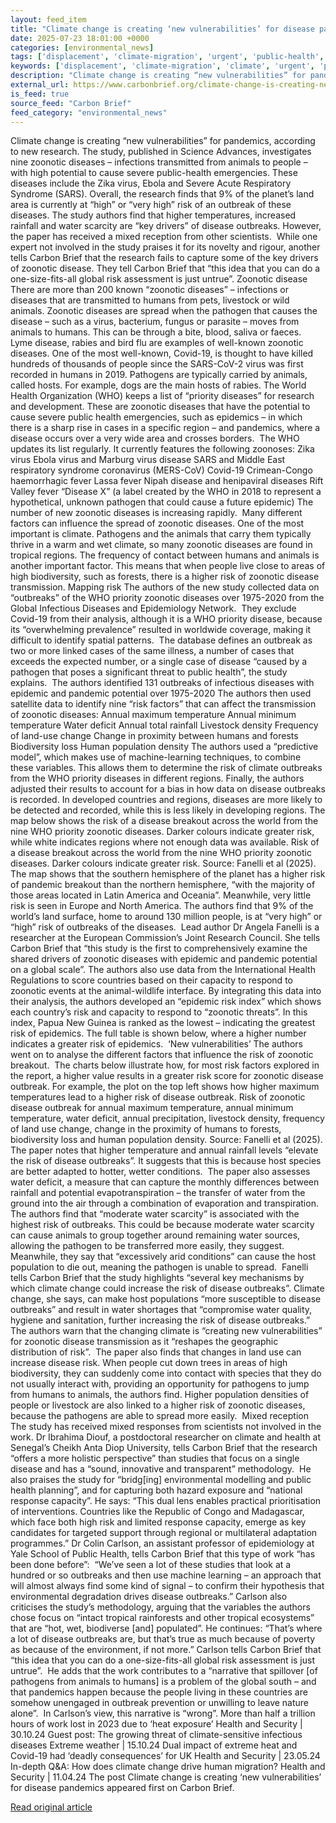 ```yaml
---
layout: feed_item
title: "Climate change is creating ‘new vulnerabilities’ for disease pandemics"
date: 2025-07-23 18:01:00 +0000
categories: [environmental_news]
tags: ['displacement', 'climate-migration', 'urgent', 'public-health', 'climate-health', 'year-2025']
keywords: ['displacement', 'climate-migration', 'climate', 'urgent', 'public-health', 'change', 'climate-health', 'creating']
description: "Climate change is creating “new vulnerabilities” for pandemics, according to new research"
external_url: https://www.carbonbrief.org/climate-change-is-creating-new-vulnerabilities-for-disease-pandemics/
is_feed: true
source_feed: "Carbon Brief"
feed_category: "environmental_news"
---
```


Climate change is creating “new vulnerabilities” for pandemics, according to new research. The study, published in Science Advances, investigates nine zoonotic diseases – infections transmitted from animals to people – with high potential to cause severe public-health emergencies. These diseases include the Zika virus, Ebola and Severe Acute Respiratory Syndrome (SARS). Overall, the research finds that 9% of the planet’s land area is currently at “high” or “very high” risk of an outbreak of these diseases. The study authors find that higher temperatures, increased rainfall and water scarcity are “key drivers” of disease outbreaks. However, the paper has received a mixed reception from other scientists.&nbsp; While one expert not involved in the study praises it for its novelty and rigour, another tells Carbon Brief that the research fails to capture some of the key drivers of zoonotic disease. They tell Carbon Brief that “this idea that you can do a one-size-fits-all global risk assessment is just untrue”. Zoonotic disease There are more than 200 known “zoonotic diseases” – infections or diseases that are transmitted to humans from pets, livestock or wild animals. Zoonotic diseases are spread when the pathogen that causes the disease – such as a virus, bacterium, fungus or parasite – moves from animals to humans. This can be through a bite, blood, saliva or faeces.&nbsp; Lyme disease, rabies and bird flu are examples of well-known zoonotic diseases. One of the most well-known, Covid-19, is thought to have killed hundreds of thousands of people since the SARS-CoV-2 virus was first recorded in humans in 2019. Pathogens are typically carried by animals, called hosts. For example, dogs are the main hosts of rabies. The World Health Organization (WHO) keeps a list of “priority diseases” for research and development. These are zoonotic diseases that have the potential to cause severe public health emergencies, such as epidemics – in which there is a sharp rise in cases in a specific region – and pandemics, where a disease occurs over a very wide area and crosses borders.&nbsp; The WHO updates its list regularly. It currently features the following zoonoses: Zika virus Ebola virus and Marburg virus disease SARS and Middle East respiratory syndrome coronavirus (MERS-CoV) Covid-19 Crimean-Congo haemorrhagic fever Lassa fever Nipah disease and henipaviral diseases Rift Valley fever “Disease X” (a label created by the WHO in 2018 to represent a hypothetical, unknown pathogen that could cause a future epidemic) The number of new zoonotic diseases is increasing rapidly.&nbsp; Many different factors can influence the spread of zoonotic diseases. One of the most important is climate. Pathogens and the animals that carry them typically thrive in a warm and wet climate, so many zoonotic diseases are found in tropical regions. The frequency of contact between humans and animals is another important factor. This means that when people live close to areas of high biodiversity, such as forests, there is a higher risk of zoonotic disease transmission. Mapping risk The authors of the new study collected data on “outbreaks” of the WHO priority zoonotic diseases over 1975-2020 from the Global Infectious Diseases and Epidemiology Network.&nbsp; They exclude Covid-19 from their analysis, although it is a WHO priority disease, because its “overwhelming prevalence” resulted in worldwide coverage, making it difficult to identify spatial patterns.&nbsp; The database defines an outbreak as two or more linked cases of the same illness, a number of cases that exceeds the expected number, or a single case of disease “caused by a pathogen that poses a significant threat to public health”, the study explains.&nbsp; The authors identified 131 outbreaks of infectious diseases with epidemic and pandemic potential over 1975-2020 The authors then used satellite data to identify nine “risk factors” that can affect the transmission of zoonotic diseases: Annual maximum temperature Annual minimum temperature Water deficit Annual total rainfall Livestock density Frequency of land-use change Change in proximity between humans and forests Biodiversity loss Human population density The authors used a “predictive model”, which makes use of machine-learning techniques, to combine these variables. This allows them to determine the risk of climate outbreaks from the WHO priority diseases in different regions. Finally, the authors adjusted their results to account for a bias in how data on disease outbreaks is recorded. In developed countries and regions, diseases are more likely to be detected and recorded, while this is less likely in developing regions. The map below shows the risk of a disease breakout across the world from the nine WHO priority zoonotic diseases. Darker colours indicate greater risk, while white indicates regions where not enough data was available. Risk of a disease breakout across the world from the nine WHO priority zoonotic diseases. Darker colours indicate greater risk. Source: Fanelli et al (2025). The map shows that the southern hemisphere of the planet has a higher risk of pandemic breakout than the northern hemisphere, “with the majority of those areas located in Latin America and Oceania”. Meanwhile, very little risk is seen in Europe and North America. The authors find that 9% of the world’s land surface, home to around 130 million people, is at “very high” or “high” risk of outbreaks of the diseases.&nbsp; Lead author Dr Angela Fanelli is a researcher at the European Commission’s Joint Research Council. She tells Carbon Brief that “this study is the first to comprehensively examine the shared drivers of zoonotic diseases with epidemic and pandemic potential on a global scale”. The authors also use data from the International Health Regulations to score countries based on their capacity to respond to zoonotic events at the animal-wildlife interface. By integrating this data into their analysis, the authors developed an “epidemic risk index” which shows each country’s risk and capacity to respond to “zoonotic threats”. In this index, Papua New Guinea is ranked as the lowest – indicating the greatest risk of epidemics. The full table is shown below, where a higher number indicates a greater risk of epidemics.&nbsp; ‘New vulnerabilities’ The authors went on to analyse the different factors that influence the risk of zoonotic breakout.&nbsp; The charts below illustrate how, for most risk factors explored in the report, a higher value results in a greater risk score for zoonotic disease outbreak. For example, the plot on the top left shows how higher maximum temperatures lead to a higher risk of disease outbreak. Risk of zoonotic disease outbreak for annual maximum temperature, annual minimum temperature, water deficit, annual precipitation, livestock density, frequency of land use change, change in the proximity of humans to forests, biodiversity loss and human population density. Source: Fanelli et al (2025). The paper notes that higher temperature and annual rainfall levels “elevate the risk of disease outbreaks”. It suggests that this is because host species are better adapted to hotter, wetter conditions.&nbsp; The paper also assesses water deficit, a measure that can capture the monthly differences between rainfall and potential evapotranspiration – the transfer of water from the ground into the air through a combination of evaporation and transpiration. The authors find that “moderate water scarcity” is associated with the highest risk of outbreaks. This could be because moderate water scarcity can cause animals to group together around remaining water sources, allowing the pathogen to be transferred more easily, they suggest. Meanwhile, they say that “excessively arid conditions” can cause the host population to die out, meaning the pathogen is unable to spread.&nbsp; Fanelli tells Carbon Brief that the study highlights “several key mechanisms by which climate change could increase the risk of disease outbreaks”. Climate change, she says, can make host populations “more susceptible to disease outbreaks” and result in water shortages that “compromise water quality, hygiene and sanitation, further increasing the risk of disease outbreaks.” The authors warn that the changing climate is “creating new vulnerabilities” for zoonotic disease transmission as it “reshapes the geographic distribution of risk”.&nbsp; The paper also finds that changes in land use can increase disease risk. When people cut down trees in areas of high biodiversity, they can suddenly come into contact with species that they do not usually interact with, providing an opportunity for pathogens to jump from humans to animals, the authors find. Higher population densities of people or livestock are also linked to a higher risk of zoonotic diseases, because the pathogens are able to spread more easily.&nbsp; Mixed reception The study has received mixed responses from scientists not involved in the work. Dr Ibrahima Diouf, a postdoctoral researcher on climate and health at Senegal’s Cheikh Anta Diop University, tells Carbon Brief that the research “offers a more holistic perspective” than studies that focus on a single disease and has a “sound, innovative and transparent” methodology.&nbsp; He also praises the study for “bridg[ing] environmental modelling and public health planning”, and for capturing both hazard exposure and “national response capacity”. He says: “This dual lens enables practical prioritisation of interventions. Countries like the Republic of Congo and Madagascar, which face both high risk and limited response capacity, emerge as key candidates for targeted support through regional or multilateral adaptation programmes.” Dr Colin Carlson, an assistant professor of epidemiology at Yale School of Public Health, tells Carbon Brief that this type of work “has been done before”:&nbsp; “We&#8217;ve seen a lot of these studies that look at a hundred or so outbreaks and then use machine learning – an approach that will almost always find some kind of signal – to confirm their hypothesis that environmental degradation drives disease outbreaks.” Carlson also criticises the study’s methodology, arguing that the variables the authors chose focus on “intact tropical rainforests and other tropical ecosystems” that are “hot, wet, biodiverse [and] populated”. He continues: “That&#8217;s where a lot of disease outbreaks are, but that&#8217;s true as much because of poverty as because of the environment, if not more.” Carlson tells Carbon Brief that “this idea that you can do a one-size-fits-all global risk assessment is just untrue”.&nbsp; He adds that the work contributes to a “narrative that spillover [of pathogens from animals to humans] is a problem of the global south – and that pandemics happen because the people living in these countries are somehow unengaged in outbreak prevention or unwilling to leave nature alone”.&nbsp; In Carlson’s view, this narrative is &#8220;wrong”. More than half a trillion hours of work lost in 2023 due to ‘heat exposure’ Health and Security | 30.10.24 Guest post: The growing threat of climate-sensitive infectious diseases Extreme weather | 15.10.24 Dual impact of extreme heat and Covid-19 had ‘deadly consequences’ for UK Health and Security | 23.05.24 In-depth Q&amp;A: How does climate change drive human migration? Health and Security | 11.04.24 The post Climate change is creating ‘new vulnerabilities’ for disease pandemics appeared first on Carbon Brief.

[Read original article](https://www.carbonbrief.org/climate-change-is-creating-new-vulnerabilities-for-disease-pandemics/)
